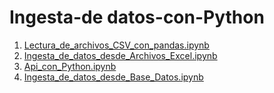 # Ingesta-de datos-con-Python

1)  [Lectura_de_archivos_CSV_con_pandas.ipynb](https://github.com/GermanPLS/Ingesta-de-datos-con-Python/blob/2b488e7f60d8b87e2ab72f89bfd62682d26ee9f3/Lectura_de_archivos_CSV_con_pandas.ipynb)
2)  [Ingesta_de_datos_desde_Archivos_Excel.ipynb](https://github.com/GermanPLS/Ingesta-de-datos-con-Python/blob/ca53647a8b62394e4cf797feffa8b67ba7474432/Ingesta_de_Datos_desde_Archivos_Excel.ipynb)
3)  [Api_con_Python.ipynb](https://github.com/GermanPLS/Ingesta-de-datos-con-Python/blob/2cc4d795138cde8d593f5e4930f04a33c44a5d95/API_con_Python.ipynb)
4)  [Ingesta_de_datos_desde_Base_Datos.ipynb](https://github.com/GermanPLS/Ingesta-de-datos-con-Python/blob/4983addc77f7b63271d332bcb5ada7aa41f15f04/Ingesta_de_Datos_desde_Bases_de_datos/Ingesta_de_Datos_desde_Bases_de_Datos.ipynb)
